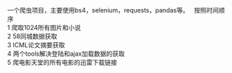一个爬虫项目，主要使用bs4，selenium，requests，pandas等。  
按照时间顺序  
1 爬取1024所有图片和小说    
2 58同城数据获取  
3 ICML论文摘要获取  
4 两个tools解决登陆和ajax加载数据的获取  
5 爬电影天堂的所有电影的迅雷下载链接
